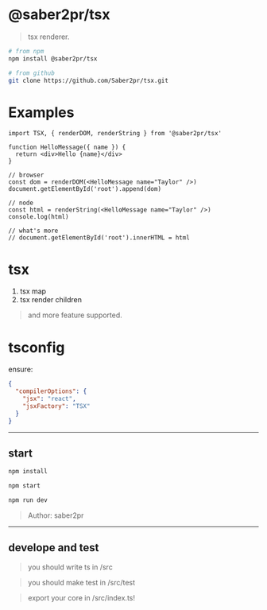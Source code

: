 # @saber2pr/tsx

> tsx renderer.

```bash
# from npm
npm install @saber2pr/tsx

# from github
git clone https://github.com/Saber2pr/tsx.git
```

# Examples

```tsx
import TSX, { renderDOM, renderString } from '@saber2pr/tsx'

function HelloMessage({ name }) {
  return <div>Hello {name}</div>
}

// browser
const dom = renderDOM(<HelloMessage name="Taylor" />)
document.getElementById('root').append(dom)

// node
const html = renderString(<HelloMessage name="Taylor" />)
console.log(html)

// what's more
// document.getElementById('root').innerHTML = html
```

# tsx

1. tsx map
2. tsx render children

> and more feature supported.

# tsconfig

ensure:

```json
{
  "compilerOptions": {
    "jsx": "react",
    "jsxFactory": "TSX"
  }
}
```

---

## start

```bash
npm install
```

```bash
npm start

npm run dev

```

> Author: saber2pr

---

## develope and test

> you should write ts in /src

> you should make test in /src/test

> export your core in /src/index.ts!

